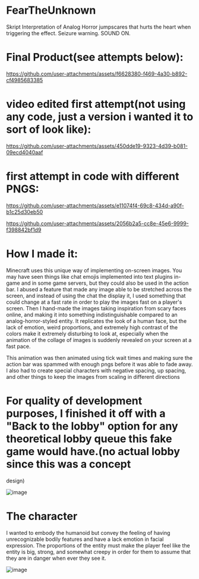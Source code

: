 # FearTheUnknown
Skript Interpretation of Analog Horror jumpscares that hurts the heart when triggering the effect. Seizure warning. SOUND ON.


# Final Product(see attempts below):
https://github.com/user-attachments/assets/f6628380-f469-4a30-b892-cf4985683385


# video edited first attempt(not using any code, just a version i wanted it to sort of look like):



https://github.com/user-attachments/assets/450dde19-9323-4d39-b081-09ecd4040aaf



# first attempt in code with different PNGS:

https://github.com/user-attachments/assets/e11074f4-69c8-434d-a90f-b1c25d30eb50


https://github.com/user-attachments/assets/2056b2a5-cc8e-45e6-9999-f398842bf1d9



# How I made it:

Minecraft uses this unique way of implementing on-screen images. You may have seen things like chat emojis implemented into text plugins in-game and in some game servers,
but they could also be used in the action bar. I abused a feature that made any image able to be stretched across the screen, and instead of using the chat the display it,
I used something that could change at a fast rate in order to play the images fast on a player's screen. Then I hand-made the images taking inspiration from scary faces online, and making it
into something indistinguishable compared to an analog-horror-styled entity. It replicates the look of a human face, but the lack of emotion, weird proportions, and extremely
high contrast of the colors make it extremely disturbing to look at, especially when the animation of the collage of images is suddenly revealed on your screen at a
fast pace.

This animation was then animated using tick wait times and making sure the action bar was spammed with enough pngs before it was able to fade away. I also had to create special characters
with negative spacing, up spacing, and other things to keep the images from scaling in different directions


# For quality of development purposes, I finished it off with a "Back to the lobby" option for any theoretical lobby queue this fake game would have.(no actual lobby since this was a concept
design)

![image](https://github.com/user-attachments/assets/a800f1f1-5fa6-4612-87aa-434f1f81a42f)


# The character

I wanted to embody the humanoid but convey the feeling of having unrecognizable bodily features and have a lack emotion in facial expression. The proportions of the entity must make the player
feel like the entity is big, strong, and somewhat creepy in order for them to assume that they are in danger when ever they see it.

![image](https://github.com/user-attachments/assets/013feefd-4f34-4837-a62c-1cef0e599629)


